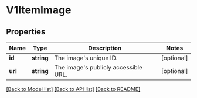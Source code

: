 # V1ItemImage

## Properties
Name | Type | Description | Notes
------------ | ------------- | ------------- | -------------
**id** | **string** | The image&#39;s unique ID. | [optional] 
**url** | **string** | The image&#39;s publicly accessible URL. | [optional] 

[[Back to Model list]](../README.md#documentation-for-models) [[Back to API list]](../README.md#documentation-for-api-endpoints) [[Back to README]](../README.md)


